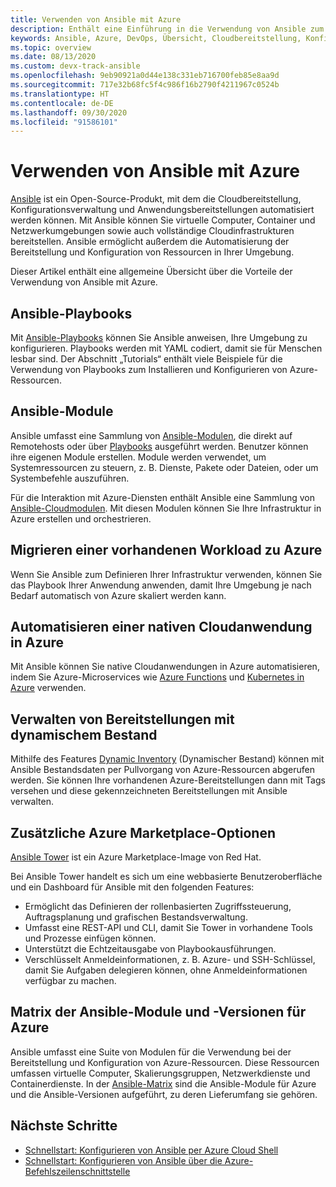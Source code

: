 ```yaml
---
title: Verwenden von Ansible mit Azure
description: Enthält eine Einführung in die Verwendung von Ansible zum Automatisieren von Cloudbereitstellung, Konfigurationsverwaltung und Anwendungsbereitstellungen.
keywords: Ansible, Azure, DevOps, Übersicht, Cloudbereitstellung, Konfigurationsverwaltung, Anwendungsbereitstellung, Ansible-Module, Ansible-Playbooks
ms.topic: overview
ms.date: 08/13/2020
ms.custom: devx-track-ansible
ms.openlocfilehash: 9eb90921a0d44e138c331eb716700feb85e8aa9d
ms.sourcegitcommit: 717e32b68fc5f4c986f16b2790f4211967c0524b
ms.translationtype: HT
ms.contentlocale: de-DE
ms.lasthandoff: 09/30/2020
ms.locfileid: "91586101"
---
```

# <a name="using-ansible-with-azure"></a>Verwenden von Ansible mit Azure

[Ansible](https://www.ansible.com) ist ein Open-Source-Produkt, mit dem die Cloudbereitstellung, Konfigurationsverwaltung und Anwendungsbereitstellungen automatisiert werden können. Mit Ansible können Sie virtuelle Computer, Container und Netzwerkumgebungen sowie auch vollständige Cloudinfrastrukturen bereitstellen. Ansible ermöglicht außerdem die Automatisierung der Bereitstellung und Konfiguration von Ressourcen in Ihrer Umgebung.

Dieser Artikel enthält eine allgemeine Übersicht über die Vorteile der Verwendung von Ansible mit Azure.

## <a name="ansible-playbooks"></a>Ansible-Playbooks

Mit [Ansible-Playbooks](https://docs.ansible.com/ansible/latest/playbooks.html) können Sie Ansible anweisen, Ihre Umgebung zu konfigurieren. Playbooks werden mit YAML codiert, damit sie für Menschen lesbar sind. Der Abschnitt „Tutorials“ enthält viele Beispiele für die Verwendung von Playbooks zum Installieren und Konfigurieren von Azure-Ressourcen. 

## <a name="ansible-modules"></a>Ansible-Module

Ansible umfasst eine Sammlung von [Ansible-Modulen](https://docs.ansible.com/ansible/2.9/modules/modules_by_category.html), die direkt auf Remotehosts oder über [Playbooks](https://docs.ansible.com/ansible/latest/playbooks.html) ausgeführt werden. Benutzer können ihre eigenen Module erstellen. Module werden verwendet, um Systemressourcen zu steuern, z. B. Dienste, Pakete oder Dateien, oder um Systembefehle auszuführen.

Für die Interaktion mit Azure-Diensten enthält Ansible eine Sammlung von [Ansible-Cloudmodulen](https://docs.ansible.com/ansible/2.9/modules/list_of_cloud_modules.html#azure). Mit diesen Modulen können Sie Ihre Infrastruktur in Azure erstellen und orchestrieren. 

## <a name="migrate-existing-workload-to-azure"></a>Migrieren einer vorhandenen Workload zu Azure

Wenn Sie Ansible zum Definieren Ihrer Infrastruktur verwenden, können Sie das Playbook Ihrer Anwendung anwenden, damit Ihre Umgebung je nach Bedarf automatisch von Azure skaliert werden kann. 

## <a name="automate-cloud-native-application-in-azure"></a>Automatisieren einer nativen Cloudanwendung in Azure

Mit Ansible können Sie native Cloudanwendungen in Azure automatisieren, indem Sie Azure-Microservices wie [Azure Functions](https://azure.microsoft.com//services/functions/) und [Kubernetes in Azure](https://azure.microsoft.com/services/container-service/kubernetes/) verwenden.  

## <a name="manage-deployments-with-dynamic-inventory"></a>Verwalten von Bereitstellungen mit dynamischem Bestand

Mithilfe des Features [Dynamic Inventory](https://docs.ansible.com/ansible/intro_dynamic_inventory.html) (Dynamischer Bestand) können mit Ansible Bestandsdaten per Pullvorgang von Azure-Ressourcen abgerufen werden. Sie können Ihre vorhandenen Azure-Bereitstellungen dann mit Tags versehen und diese gekennzeichneten Bereitstellungen mit Ansible verwalten.

## <a name="additional-azure-marketplace-options"></a>Zusätzliche Azure Marketplace-Optionen

[Ansible Tower](https://azuremarketplace.microsoft.com/marketplace/apps/redhat.ansible-tower) ist ein Azure Marketplace-Image von Red Hat. 

Bei Ansible Tower handelt es sich um eine webbasierte Benutzeroberfläche und ein Dashboard für Ansible mit den folgenden Features:

* Ermöglicht das Definieren der rollenbasierten Zugriffssteuerung, Auftragsplanung und grafischen Bestandsverwaltung. 
* Umfasst eine REST-API und CLI, damit Sie Tower in vorhandene Tools und Prozesse einfügen können. 
* Unterstützt die Echtzeitausgabe von Playbookausführungen. 
* Verschlüsselt Anmeldeinformationen, z. B. Azure- und SSH-Schlüssel, damit Sie Aufgaben delegieren können, ohne Anmeldeinformationen verfügbar zu machen.

## <a name="ansible-module-and-version-matrix-for-azure"></a>Matrix der Ansible-Module und -Versionen für Azure

Ansible umfasst eine Suite von Modulen für die Verwendung bei der Bereitstellung und Konfiguration von Azure-Ressourcen. Diese Ressourcen umfassen virtuelle Computer, Skalierungsgruppen, Netzwerkdienste und Containerdienste. In der [Ansible-Matrix](./module-version-matrix.md) sind die Ansible-Module für Azure und die Ansible-Versionen aufgeführt, zu deren Lieferumfang sie gehören.

## <a name="next-steps"></a>Nächste Schritte

- [Schnellstart: Konfigurieren von Ansible per Azure Cloud Shell](getting-started-cloud-shell.md)
- [Schnellstart: Konfigurieren von Ansible über die Azure-Befehlszeilenschnittstelle](install-on-linux-vm.md)
